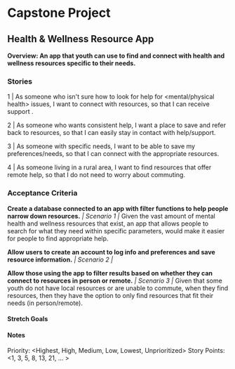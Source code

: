 # Capstone Project
## Health & Wellness Resource App

**Overview: An app that youth can use to find and connect with health and wellness resources specific to their needs.**

### Stories

1 | As someone who isn't sure how to look for help for <mental/physical health> issues,
I want to connect with resources,
so that I can receive support <for issue>.

2 | As someone who wants consistent help,
I want a place to save and refer back to resources,
so that I can easily stay in contact with help/support.

3 | As someone with specific needs,
I want to be able to save my preferences/needs,
so that I can connect with the appropriate resources.

4 | As someone living in a rural area,
I want to find resources that offer remote help,
so that I do not need to worry about commuting.


### Acceptance Criteria

**Create a database connected to an app with filter functions to help people narrow down resources.**
*| Scenario 1 |*
Given the vast amount of mental health and wellness resources that exist,
an app that allows people to search for what they need within specific parameters,
would make it easier for people to find appropriate help.

**Allow users to create an account to log info and preferences and save resource information.**
*| Scenario 2 |*

**Allow those using the app to filter results based on whether they can connect to resources in person or remote.**
*| Scenario 3 |*
Given that some youth do not have local resources or are unable to commute,
when they find resources,
then they have the option to only find resources that fit their needs (in person/remote).

#### Stretch Goals

<optional>

#### Notes

<optional>

Priority: <Highest, High, Medium, Low, Lowest, Unprioritized>
Story Points: <1, 3, 5, 8, 13, 21, ... >
